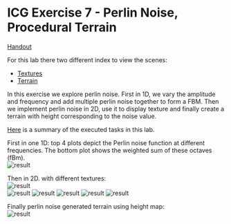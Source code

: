 # ICG Exercise 7 - Perlin Noise, Procedural Terrain
[Handout](https://htmlpreview.github.io/?https://github.com/jonasblanc/ComputerGraphicProject/blob/master/icg_exercise_7/exercise7.html)

For this lab there two different index to view the scenes: 
* [Textures](http://localhost:8000/index_textures.html)
* [Terrain](http://localhost:8000/index_terrain.html)

In this exercise we explore perlin noise. First in 1D, we vary the amplitude and frequency and add multiple perlin noise together to form a FBM. Then we implement perlin noise in 2D, use it to display texture and finally create a terrain with height corresponding to the noise value.

[Here](./report/README.md) is a summary of the executed tasks in this lab.

First in one 1D: top 4 plots depict the Perlin noise function at different frequencies. The bottom plot shows the weighted sum of these octaves (fBm).  
![result](./report/1D_plot.png)

Then in 2D. with different textures:  
![result](./report/FBM.png)  
![result](./report/Map.png)
![result](./report/Marble.png)
![result](./report/Perlin.png)
![result](./report/Turbulence.png)
![result](./report/Wood.png)

Finally perlin noise generated terrain using height map:  
![result](./report/World.png)
